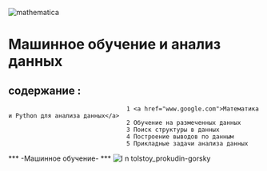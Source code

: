  

 
 ![mathematica](https://cloud.githubusercontent.com/assets/7158671/16206621/e8d3a8e0-3731-11e6-97c5-bcf555322e0f.jpg)
 
 
Машинное обучение и анализ данных
======

 

содержание :
------
                                     1 <a href="www.google.com">Математика и Python для анализа данных</a>
                                     2 Обучение на размеченных данных
                                     3 Поиск структуры в данных
                                     4 Построение выводов по данным
                                     5 Прикладные задачи анализа данных
 
***                                                -Машинное обучение-                    ***
![l n tolstoy_prokudin-gorsky](https://cloud.githubusercontent.com/assets/7158671/16206443/2e061192-3731-11e6-9f9b-3ad89c7cf571.jpg)
